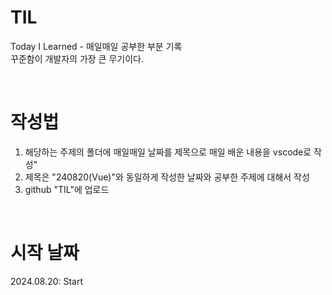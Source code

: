 # TIL
Today I Learned - 매일매일 공부한 부분 기록
<br>
꾸준함이 개발자의 가장 큰 무기이다.

<br>

# 작성법
1. 해당하는 주제의 폴더에 매일매일 날짜를 제목으로 매일 배운 내용을 vscode로 작성"
2. 제목은 "240820(Vue)"와 동일하게 작성한 날짜와 공부한 주제에 대해서 작성
3. github "TIL"에 업로드

<br>

# 시작 날짜
2024.08.20: Start
